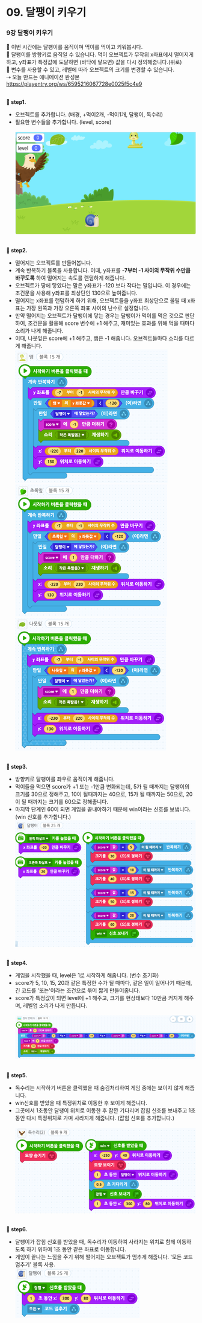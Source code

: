 # 09. 달팽이 키우기
<h3>9강 달팽이 키우기</h3>

🙂 이번 시간에는 달팽이를 움직이며 먹이를 먹이고 키워봅시다. <br>
🚩 달팽이를 방향키로 움직일 수 있습니다. 먹이 오브젝트가 무작위 x좌표에서 떨어지게 하고, y좌표가 특정값에 도달하면 (바닥에 닿으면) 값을 다시 정의해줍니다.(위로) <br>
🚩 변수를 사용할 수 있고, 레벨에 따라 오브젝트의 크기를 변경할 수 있습니다. <br>
⇢ 오늘 만드는 애니메이션 완성본<br>
<a href="https://playentry.org/ws/6595216067728e0025f5c4e9"> https://playentry.org/ws/6595216067728e0025f5c4e9 <br> <br>

<b>🧩 step1. </b> <br>
- 오브젝트를 추가합니다. (배경, +먹이2개, -먹이1개, 달팽이, 독수리) <br>
- 필요한 변수들을 추가합니다. (level, score) <br><br>
![](/img/09_달팽이키우기/9_1.png)
<br><br>

<b>🧩 step2. </b> <br>
- 떨어지는 오브젝트를 만들어봅니다. 
- 계속 반복하기 블록을 사용합니다. 이때, y좌표를 <b>-7부터 -1 사이의 무작위 수만큼 바꾸도록</b> 하여 떨어지는 속도를 랜덤하게 해줍니다.
- 오브젝트가 땅에 닿았다는 말은 y좌표가 -120 보다 작다는 말입니다. 이 경우에는 조건문을 사용해 y좌표를 최상단인 130으로 높여줍니다. 
- 떨어지는 x좌표를 랜덤하게 하기 위해, 오브젝트들을 y좌표 최상단으로 올릴 때 x좌표는 가장 왼쪽과 가장 오른쪽 좌표 사이의 난수로 설정합니다. 
- 만약 떨어지는 오브젝트가 달팽이에 닿는 경우는 달팽이가 먹이를 먹은 것으로 판단하여, 조건문을 활용해 score 변수에 +1 해주고, 재미있는 효과를 위해 먹을 때마다 소리가 나게 해줍니다. 
- 이때, 나뭇잎은 score에 +1 해주고, 뱀은 -1 해줍니다. 오브젝트들마다 소리를 다르게 해줍니다. <br>
![](/img/09_달팽이키우기/9_2.png)<br>
![](/img/09_달팽이키우기/9_3.png)<br>
![](/img/09_달팽이키우기/9_4.png)
<br><br>

<b>🧩 step3. </b> <br>
- 방향키로 달팽이를 좌우로 움직이게 해줍니다.
- 먹이들을 먹으면 score가 +1 또는 -1만큼 변화되는데, 5가 될 때까지는 달팽이의 크기를 30으로 정해주고, 10이 될때까지는 40으로, 15가 될 때까지는 50으로, 20이 될 때까지는 크기를 60으로 정해줍니다.
- 마지막 단계인 60이 되면 게임을 끝내야하기 때문에 win이라는 신호를 보냅니다. (win 신호를 추가합니다.)<br>
![](/img/09_달팽이키우기/9_5.png)
<br><br>

<b>🧩 step4. </b> <br>
- 게임을 시작했을 때, level은 1로 시작하게 해줍니다. (변수 초기화)
- score가 5, 10, 15, 20과 같은 특정한 수가 될 때마다, 같은 일이 일어나기 때문에, 긴 코드를 '또는'이라는 조건으로 묶어 짧게 만들어줍니다.
- score가 특정값이 되면 level에 +1 해주고, 크기를 현상태보다 10만큼 커지게 해주며, 레벨업 소리가 나게 만듭니다. <br><br>
![](/img/09_달팽이키우기/9_6.png)
<br><br>

<b>🧩 step5. </b> <br>
- 독수리는 시작하기 버튼을 클릭했을 때 숨김처리하여 게임 중에는 보이지 않게 해줍니다.
- win신호를 받았을 때 특정위치로 이동한 후 보이게 해줍니다.
- 그곳에서 1초동안 달팽이 위치로 이동한 후 잠깐 기다리며 잡힘 신호를 보내주고 1초동안 다시 특정위치로 가며 사라지게 해줍니다. (잡힘 신호를 추가합니다.) <br><br>
![](/img/09_달팽이키우기/9_7.png)
<br><br>

<b>🧩 step6. </b> <br>
- 달팽이가 잡힘 신호를 받았을 때, 독수리가 이동하여 사라지는 위치로 함께 이동하도록 하기 위하여 1초 동안 같은 좌표로 이동합니다.
- 게임이 끝나는 느낌을 주기 위해 떨어지는 오브젝트가 멈추게 해줍니다. '모든 코드 멈추기' 블록 사용.<br>
![](/img/09_달팽이키우기/9_8.png)




